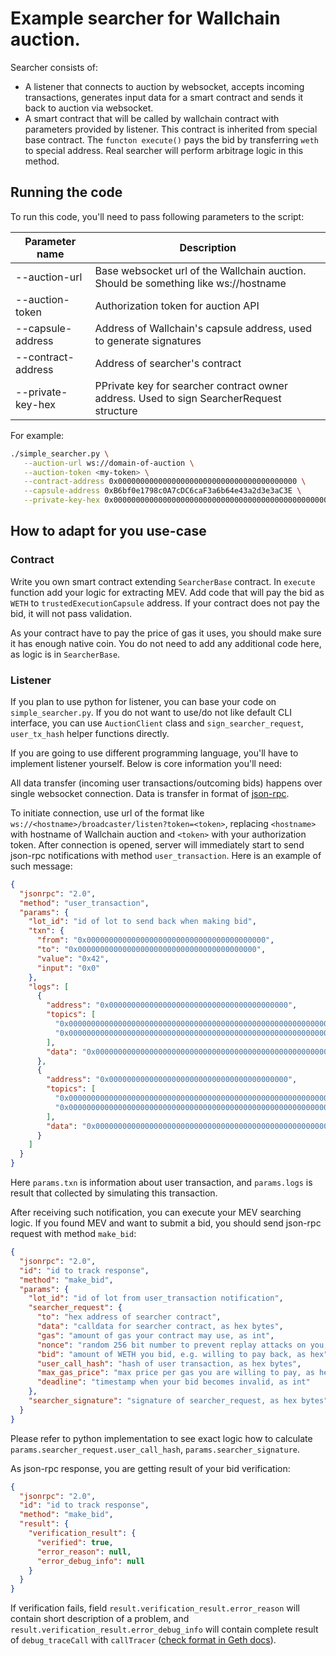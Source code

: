 # Example searcher for Wallchain auction.

Searcher consists of:
- A listener that connects to auction by websocket,
  accepts incoming transactions, generates input data for a smart contract
  and sends it back to auction via websocket.
- A smart contract that will be called by wallchain contract with parameters
  provided by listener. This contract is inherited from special base contract.
  The `functon execute()` pays the bid by transferring `weth` to special address.
  Real searcher will perform arbitrage logic in this method.

## Running the code

To run this code, you'll need to pass following parameters to the script:

| Parameter name     | Description                                                                              |
|--------------------|------------------------------------------------------------------------------------------|
| --auction-url      | Base websocket url of the Wallchain auction. Should be something like ws://hostname      |
| --auction-token    | Authorization token for auction API                                                      |
| --capsule-address  | Address of Wallchain's capsule address, used to generate signatures                      |
| --contract-address | Address of searcher's contract                                                           |
| --private-key-hex  | PPrivate key for searcher contract owner address. Used to sign SearcherRequest structure |

For example:
```bash
./simple_searcher.py \
   --auction-url ws://domain-of-auction \
   --auction-token <my-token> \
   --contract-address 0x0000000000000000000000000000000000000000 \
   --capsule-address 0xB6bf0e1798c0A7cDC6caF3a6b64e43a2d3e3aC3E \
   --private-key-hex 0x0000000000000000000000000000000000000000000000000000000000000000
```

## How to adapt for you use-case

### Contract

Write you own smart contract extending `SearcherBase` contract. In `execute` function
add your logic for extracting MEV. Add code that will pay the bid as `WETH` to
`trustedExecutionCapsule` address. If your contract does not pay the bid, it will not pass
validation.

As your contract have to pay the price of gas it uses, you should make sure it has enough
native coin. You do not need to add any additional code here, as logic is in `SearcherBase`.

### Listener

If you plan to use python for listener, you can base your code on `simple_searcher.py`.
If you do not want to use/do not like default CLI interface, you can use
`AuctionClient` class and `sign_searcher_request`, `user_tx_hash` helper functions
directly.

If you are going to use different programming language, you'll have to implement listener
yourself. Below is core information you'll need:

All data transfer (incoming user transactions/outcoming bids) happens over
single websocket connection. Data is transfer in format of
[json-rpc](https://www.jsonrpc.org/specification).

To initiate connection, use url of the format like `ws://<hostname>/broadcaster/listen?token=<token>`,
replacing `<hostname>` with hostname of Wallchain auction and `<token>` with your authorization token.
After connection is opened, server will immediately start to send json-rpc notifications with method
`user_transaction`. Here is an example of such message:

```json
{
  "jsonrpc": "2.0",
  "method": "user_transaction",
  "params": {
    "lot_id": "id of lot to send back when making bid",
    "txn": {
      "from": "0x0000000000000000000000000000000000000000",
      "to": "0x0000000000000000000000000000000000000000",
      "value": "0x42",
      "input": "0x0"
    },
    "logs": [
      {
        "address": "0x0000000000000000000000000000000000000000",
        "topics": [
          "0x0000000000000000000000000000000000000000000000000000000000000000",
          "0x0000000000000000000000000000000000000000000000000000000000000000"
        ],
        "data": "0x0000000000000000000000000000000000000000000000000000000000000000"
      },
      {
        "address": "0x0000000000000000000000000000000000000000",
        "topics": [
          "0x0000000000000000000000000000000000000000000000000000000000000000",
          "0x0000000000000000000000000000000000000000000000000000000000000000"
        ],
        "data": "0x0000000000000000000000000000000000000000000000000000000000000000"
      }
    ]
  }
}
```

Here `params.txn` is information about user transaction,
and `params.logs` is result that collected by simulating this transaction.

After receiving such notification, you can execute your MEV searching logic.
If you found MEV and want to submit a bid, you should send json-rpc request
with method `make_bid`:

```json
{
  "jsonrpc": "2.0",
  "id": "id to track response",
  "method": "make_bid",
  "params": {
    "lot_id": "id of lot from user_transaction notification",
    "searcher_request": {
      "to": "hex address of searcher contract",
      "data": "calldata for searcher contract, as hex bytes",
      "gas": "amount of gas your contract may use, as int",
      "nonce": "random 256 bit number to prevent replay attacks on you, as hex",
      "bid": "amount of WETH you bid, e.g. willing to pay back, as hex",
      "user_call_hash": "hash of user transaction, as hex bytes",
      "max_gas_price": "max price per gas you are willing to pay, as hex",
      "deadline": "timestamp when your bid becomes invalid, as int"
    },
    "searcher_signature": "signature of searcher_request, as hex bytes"
  }
}
```

Please refer to python implementation to see exact logic how to calculate
`params.searcher_request.user_call_hash`, `params.searcher_signature`.

As json-rpc response, you are getting result of your bid verification:

```json
{
  "jsonrpc": "2.0",
  "id": "id to track response",
  "method": "make_bid",
  "result": {
    "verification_result": {
      "verified": true,
      "error_reason": null,
      "error_debug_info": null
    }
  }
}
```

If verification fails, field `result.verification_result.error_reason` will contain
short description of a problem, and `result.verification_result.error_debug_info` will contain
complete result of `debug_traceCall` with `callTracer`
([check format in Geth docs](https://geth.ethereum.org/docs/developers/evm-tracing/built-in-tracers#call-tracer)).
